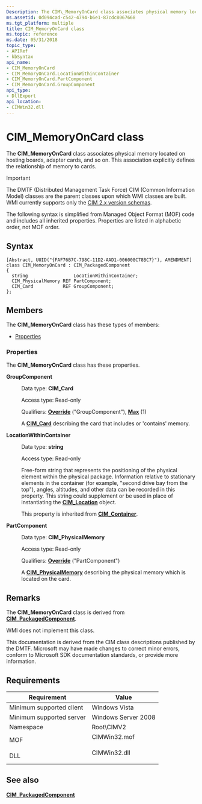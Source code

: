 ```yaml
---
Description: The CIM\_MemoryOnCard class associates physical memory located on hosting boards, adapter cards, and so on. This association explicitly defines the relationship of memory to cards.
ms.assetid: 0d094cad-c542-4794-b6e1-87cdc8067668
ms.tgt_platform: multiple
title: CIM_MemoryOnCard class
ms.topic: reference
ms.date: 05/31/2018
topic_type: 
- APIRef
- kbSyntax
api_name: 
- CIM_MemoryOnCard
- CIM_MemoryOnCard.LocationWithinContainer
- CIM_MemoryOnCard.PartComponent
- CIM_MemoryOnCard.GroupComponent
api_type: 
- DllExport
api_location: 
- CIMWin32.dll
---
```


# CIM\_MemoryOnCard class

The **CIM\_MemoryOnCard** class associates physical memory located on hosting boards, adapter cards, and so on. This association explicitly defines the relationship of memory to cards.

> [!IMPORTANT]
> The DMTF (Distributed Management Task Force) CIM (Common Information Model) classes are the parent classes upon which WMI classes are built. WMI currently supports only the [CIM 2.x version schemas](https://dmtf.org/standards/cim/schemas).

 

The following syntax is simplified from Managed Object Format (MOF) code and includes all inherited properties. Properties are listed in alphabetic order, not MOF order.

## Syntax

``` syntax
[Abstract, UUID("{FAF76B7C-798C-11D2-AAD1-006008C78BC7}"), AMENDMENT]
class CIM_MemoryOnCard : CIM_PackagedComponent
{
  string                 LocationWithinContainer;
  CIM_PhysicalMemory REF PartComponent;
  CIM_Card           REF GroupComponent;
};
```

## Members

The **CIM\_MemoryOnCard** class has these types of members:

-   [Properties](#properties)

### Properties

The **CIM\_MemoryOnCard** class has these properties.

<dl> <dt>

**GroupComponent**
</dt> <dd> <dl> <dt>

Data type: **CIM\_Card**
</dt> <dt>

Access type: Read-only
</dt> <dt>

Qualifiers: [**Override**](/windows/desktop/WmiSdk/standard-qualifiers) ("GroupComponent"), [**Max**](/windows/desktop/WmiSdk/standard-qualifiers) (1)
</dt> </dl>

A [**CIM\_Card**](cim-card.md) describing the card that includes or 'contains' memory.

</dd> <dt>

**LocationWithinContainer**
</dt> <dd> <dl> <dt>

Data type: **string**
</dt> <dt>

Access type: Read-only
</dt> </dl>

Free-form string that represents the positioning of the physical element within the physical package. Information relative to stationary elements in the container (for example, "second drive bay from the top"), angles, altitudes, and other data can be recorded in this property. This string could supplement or be used in place of instantiating the [**CIM\_Location**](cim-location.md) object.

This property is inherited from [**CIM\_Container**](cim-container.md).

</dd> <dt>

**PartComponent**
</dt> <dd> <dl> <dt>

Data type: **CIM\_PhysicalMemory**
</dt> <dt>

Access type: Read-only
</dt> <dt>

Qualifiers: [**Override**](/windows/desktop/WmiSdk/standard-qualifiers) ("PartComponent")
</dt> </dl>

A [**CIM\_PhysicalMemory**](cim-physicalmemory.md) describing the physical memory which is located on the card.

</dd> </dl>

## Remarks

The **CIM\_MemoryOnCard** class is derived from [**CIM\_PackagedComponent**](cim-packagedcomponent.md).

WMI does not implement this class.

This documentation is derived from the CIM class descriptions published by the DMTF. Microsoft may have made changes to correct minor errors, conform to Microsoft SDK documentation standards, or provide more information.

## Requirements



| Requirement | Value |
|-------------------------------------|-----------------------------------------------------------------------------------------|
| Minimum supported client<br/> | Windows Vista<br/>                                                                |
| Minimum supported server<br/> | Windows Server 2008<br/>                                                          |
| Namespace<br/>                | Root\\CIMV2<br/>                                                                  |
| MOF<br/>                      | <dl> <dt>CIMWin32.mof</dt> </dl> |
| DLL<br/>                      | <dl> <dt>CIMWin32.dll</dt> </dl> |



## See also

<dl> <dt>

[**CIM\_PackagedComponent**](cim-packagedcomponent.md)
</dt> </dl>

 

